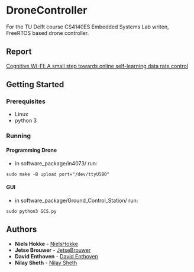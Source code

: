 # DroneController

For the TU Delft course CS4140ES Embedded Systems Lab writen, FreeRTOS based drone controller.

## Report
[Cognitive WI-FI: A small step towards online self-learning data rate control](https://github.com/NielsHokke/DynamicDatarateControler/blob/master/Cognitive%20WI-FI%20A%20small%20step%20towards%20online%20self-learning%20data%20rate%20control.pdf)

## Getting Started

### Prerequisites

* Linux
* python 3

### Running

#### Programming Drone

* in software_package/in4073/ run:
```
sudo make -B upload port="/dev/ttyUSB0"
```

#### GUI

* in software_package/Ground_Control_Station/ run:
```
sudo python3 GCS.py 
```

## Authors

* **Niels Hokke** - [NielsHokke](https://github.com/NielsHokke)
* **Jetse Brouwer** - [JetseBrouwer](https://github.com/JetseBrouwer)
* **David Enthoven** - [David Enthoven](https://github.com/Davidenthoven)
* **Nilay Sheth** - [Nilay Sheth](https://github.com/nilay994)